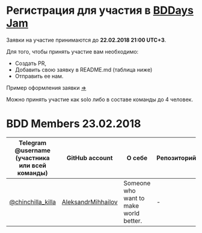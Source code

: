 # Регистрация для участия в [BDDays Jam](https://github.com/bddays/jam)

Заявки на участие принимаются до **22.02.2018 21:00 UTC+3**.

Для того, чтобы принять участие вам необходимо: 

- Создать PR, 
- Добавить свою заявку в README.md (таблица ниже)
- Отправить ее нам.

Пример оформления заявки [=>](https://github.com/bddays/members-23.02.2018/blob/dev/sample.md)

Можно принять участие как solo либо в составе команды до 4 человек.

BDD Members 23.02.2018
======================
| Telegram @username (участника или всей команды) | GitHub account | О себе | Репозиторий |
|-------------------------------------------------|----------------|--------|-------------|
| [@chinchilla_killa](https://t.me/chinchilla_killa) | [AleksandrMihhailov](https://github.com/AleksandrMihhailov) | Someone who want to make world better. | - |